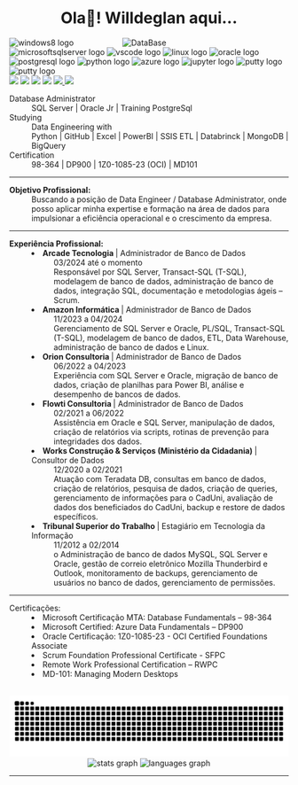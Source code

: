 <h1 align="center">Ola👋! Willdeglan aqui... </h1>
<!-- logos das linguagens e produtos -->

 <div id="top"></div>
<img src="https://cdn.jsdelivr.net/gh/devicons/devicon/icons/d3js/d3js-original.svg" min-width="300px" max-width="300px" width="300px" align="right" alt="DataBase" />
<!--
<div align="left">
  <img src="https://cdn.jsdelivr.net/gh/devicons/devicon/icons/python/python-original.svg" height="30" alt="python logo"  />
  <img width="12" />
  <img src="https://cdn.jsdelivr.net/gh/devicons/devicon/icons/d3js/d3js-original.svg" height="30" alt="d3js logo"  />
  <img width="12" />
  <img src="https://cdn.jsdelivr.net/gh/devicons/devicon/icons/microsoftsqlserver/microsoftsqlserver-plain.svg" height="30" alt="microsoftsqlserver logo"  />
  <img width="12" />
  <img src="https://cdn.jsdelivr.net/gh/devicons/devicon/icons/scala/scala-original.svg" height="30" alt="scala logo"  />
  <img width="12" />
  <img src="https://cdn.jsdelivr.net/gh/devicons/devicon/icons/windows8/windows8-original.svg" height="30" alt="windows8 logo"  />
</div>
  -->
  


<!--<div id="top"></div>
<img src="https://user-images.githubusercontent.com/67348204/235379724-4578a774-4121-4af5-9e5c-019355d3d8df.png" min-width="300px" max-width="300px" width="300px" align="right" margin-top= "500px" alt="Computador iuriCode" />-->

  <!-- ICONES DAS TECNOLOGIAS -->
<div align="left">
  <img src="https://cdn.jsdelivr.net/gh/devicons/devicon/icons/windows8/windows8-original.svg" height="30" alt="windows8 logo"  />
  <img src="https://cdn.jsdelivr.net/gh/devicons/devicon/icons/microsoftsqlserver/microsoftsqlserver-plain.svg" height="30" alt="microsoftsqlserver logo"  />
  <img src="https://cdn.jsdelivr.net/gh/devicons/devicon/icons/vscode/vscode-original.svg" height="30" alt="vscode logo"  />
  <img src="https://cdn.jsdelivr.net/gh/devicons/devicon/icons/linux/linux-original.svg" height="30" alt="linux logo"  />
  <img src="https://cdn.jsdelivr.net/gh/devicons/devicon/icons/oracle/oracle-original.svg" height="30" alt="oracle logo"  />
  <img src="https://cdn.jsdelivr.net/gh/devicons/devicon/icons/postgresql/postgresql-original.svg" height="30" alt="postgresql logo"  />
  <img src="https://cdn.jsdelivr.net/gh/devicons/devicon/icons/python/python-original.svg" height="30" alt="python logo"  />
  <img src="https://cdn.jsdelivr.net/gh/devicons/devicon/icons/azure/azure-original.svg" height="30" alt="azure logo"  />
  <img src="https://cdn.jsdelivr.net/gh/devicons/devicon/icons/jupyter/jupyter-original.svg" height="30" alt="jupyter logo"  />
  <img src="https://cdn.jsdelivr.net/gh/devicons/devicon/icons/putty/putty-original.svg" height="30" alt="putty logo"  />
  <img src="https://cdn.jsdelivr.net/gh/devicons/devicon@latest/icons/pandas/pandas-original-wordmark.svg" height="30" alt="putty logo" />
</div>

<!-- Social midias -->

<div align="left">
  <a href="https://www.youtube.com/@sqldicas" target="_blank"><img src="https://img.shields.io/badge/YouTube-FF0000?style=for-the-badge&logo=youtube&logoColor=white" height="20"></a>
  <a href="https://instagram.com/willdeglan" target="_blank"><img src="https://img.shields.io/badge/-Instagram-%23E4405F?style=for-the-badge&logo=instagram&logoColor=white" height="20"></a>
  <a href = "mailto:willdeglan@gmail.com"><img src="https://img.shields.io/badge/-Gmail-%23333?style=for-the-badge&logo=gmail&logoColor=white" height="20"></a>
  <a href="https://www.linkedin.com/in/willdeglan" target="_blank"><img src="https://img.shields.io/badge/-LinkedIn-%230077B5?style=for-the-badge&logo=linkedin&logoColor=white" height="20"></a> 
  <a href="https://instagram.com/sqldicas" target="_blank"><img src="https://img.shields.io/static/v1?message=SQLDicas&logo=instagram&label=&color=E4405F&logoColor=white&labelColor=&style=for-the-badge" height="20"> </a>
  <a href="https://www.willdeglan.com.br" target="_blank"><img src="https://img.shields.io/static/v1?message=Curriculo&logo=medium&label=&color=12100E&logoColor=green&labelColor=&style=for-the-badge" height="20"> </a>
</div>

<!-- apresentação -->

<dl>
  <dt>Database Administrator </dt>
  <dd>
    SQL Server | Oracle Jr | Training PostgreSql
  </dd>
  <dt>Studying</dt>
  <dd>
    Data Engineering with <br>
    Python | GitHub | Excel | PowerBI | SSIS ETL | Databrinck | MongoDB | BigQuery
  </dd>
  <dt>Certification</dt>
  <dd>
      98-364 | DP900 | 1Z0-1085-23 (OCI) | MD101 
  </dd>
</dl>

<hr> <!-- aqui tem um linha com a tag HR -->

<!-- Breve Curriculo -->

<dl>
  <dt> <b> Objetivo Profissional:</b></dt>
  <dd>Buscando a posição de Data Engineer / Database Administrator, onde posso aplicar 
      minha expertise e formação na área de dados para impulsionar a eficiência operacional 
      e o crescimento da empresa.
  </dd>
</dl>

<hr> <!-- aqui tem um linha com a tag HR -->

<dl>
  <dt>
    <b>Experiência Profissional:</b>
  </dt>
 <dd> 
   <li> <b> Arcade Tecnologia </b> | Administrador de Banco de Dados <br>
            <dd> 03/2024 até o momento<br>
            Responsável por SQL Server, Transact-SQL (T-SQL), modelagem de banco de 
            dados, administração de banco de dados, integração SQL, documentação e 
            metodologias ágeis – Scrum. </dd>
  </li> 
 </dd> 
 <dd>
  <li> <b> Amazon Informática </b> | Administrador de Banco de Dados <br>
          <dd> 11/2023 a 04/2024 <br>
           Gerenciamento de SQL Server e Oracle, PL/SQL, Transact-SQL (T-SQL), 
           modelagem de banco de dados, ETL, Data Warehouse, administração de 
           banco de dados e Linux. </dd>
  </li> 
 </dd> 
 <dd> 
  <li> <b> Orion Consultoria </b>  | Administrador de Banco de Dados <br>
            <dd> 06/2022 a 04/2023 <br>
             Experiência com SQL Server e Oracle, migração de banco de dados, criação 
            de planilhas para Power BI, análise e desempenho de bancos de dados. </dd>
  </li> 
 </dd>
 <dd> 
  <li> <b> Flowti Consultoria </b> | Administrador de Banco de Dados <br>
            <dd> 02/2021 a 06/2022 <br>
             Assistência em Oracle e SQL Server, manipulação de dados, criação de 
            relatórios via scripts, rotinas de prevenção para integridades dos dados. </dd>
  </li> 
 </dd> 

 <dd> 
  <li> <b> Works Construção & Serviços (Ministério da Cidadania) </b> | Consultor de Dados <br>
           <dd> 12/2020 a 02/2021 <br> 
           Atuação com Teradata DB, consultas em banco de dados, criação de 
           relatórios, pesquisa de dados, criação de queries, gerenciamento de 
           informações para o CadUni, avaliação de dados dos beneficiados do CadUni, 
           backup e restore de dados específicos. </dd>
  </li> 
 </dd> 
 
 <dd> 
  <li> <b> Tribunal Superior do Trabalho </b> | Estagiário em Tecnologia da Informação <br>
          <dd> 11/2012 a 02/2014 <br>
           o Administração de banco de dados MySQL, SQL Server e Oracle, gestão de 
           correio eletrônico Mozilla Thunderbird e Outlook, monitoramento de backups, 
           gerenciamento de usuários no banco de dados, gerenciamento de permissões. </dd>
  </li> 
 </dd> 
</dl>

<hr> <!-- aqui tem um linha com a tag HR -->
<dl>
  <dt>
    Certificações:
  </dt>
 <dd>
    <li> Microsoft Certificação MTA: Database Fundamentals – 98-364 </li>
    <li> Microsoft Certified: Azure Data Fundamentals – DP900 </li>
    <li> Oracle Certificação: 1Z0-1085-23 - OCI Certified Foundations Associate </li>
    <li> Scrum Foundation Professional Certificate - SFPC </li>
    <li> Remote Work Professional Certification – RWPC </li>
    <li> MD-101: Managing Modern Desktops  </li>
 </dd>
</dl>

<!-- cobrinha -->
<div align="center">
<br clear="both">
<img src="https://raw.githubusercontent.com/willdegl4n/willdegl4n/output/snake.svg" alt="Snake animation" />
</div>



<!--  estatisticas -->


<div align="center">
  <img src="https://github-readme-stats.vercel.app/api?username=willdegl4n&hide_title=false&hide_rank=false&show_icons=true&include_all_commits=true&count_private=true&disable_animations=false&theme=github_dark&locale=pt-br&hide_border=false" height="150" alt="stats graph"  />
  <img src="https://github-readme-stats.vercel.app/api/top-langs?username=willdegl4n&locale=pt-br&hide_title=false&layout=compact&card_width=320&langs_count=5&theme=github_dark&hide_border=false" height="150" alt="languages graph"  />
</div>

<hr> <!-- aqui tem um linha com a tag HR -->
